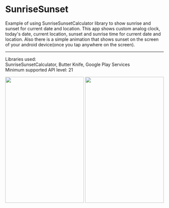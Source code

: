 # SunriseSunset


Example of using SunriseSunsetCalculator library to show sunrise and sunset for current date and location. This app shows custom analog clock, today's date, current location, sunset and sunrise time for current date and location. Also there is a simple animation that shows sunset on the screen of your android device(once you tap anywhere on the screen).
_________________________________________________________________________________________________________________________________________
Libraries used:
<br>SunriseSunsetCalculator, Butter Knife, Google Play Services
<br>Minimum supported API level: 21


<html>
<body>
<p>
<img src="http://i.imgur.com/l8ZcajB.png" width = "250" height = "400">
<img src="http://i.imgur.com/Twd9wYu.png" width = "250" height = "400">
</p>
</body>
</html>
